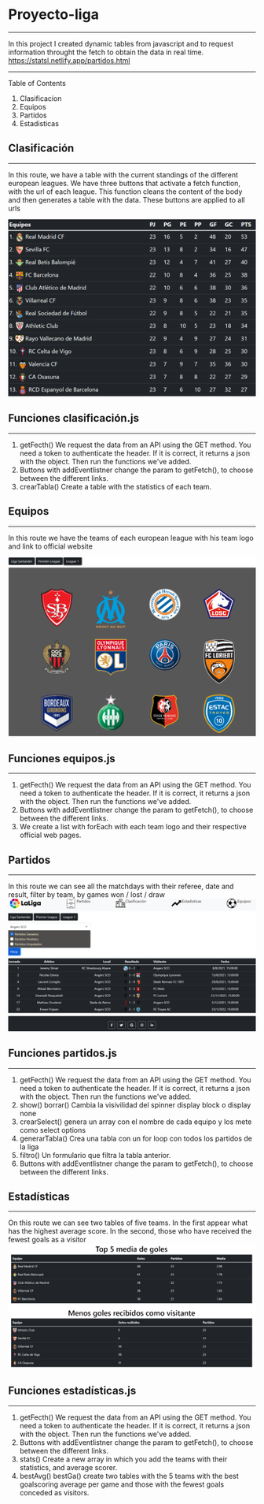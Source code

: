 # Proyecto-liga
***
In this project I created dynamic tables from javascript and to request information throught the fetch to obtain the data in real time.
https://statsl.netlify.app/partidos.html
***
 Table of Contents
1. Clasificacion
2. Equipos
3. Partidos
4. Estadisticas


## Clasificación
***
In this route, we have a table with the current standings of  the different european leagues.
We have three buttons that activate a fetch function, with the url of each league. This function cleans the content of the body and then generates a table with the data. These buttons are applied to all urls 

![Image text](/images/md.clasi.png)

## Funciones clasificación.js
***
1. getFecth() We request the data from an API using the GET method. You need a token to authenticate the header. If it is correct, it returns a json with the object. Then run the functions we've added.
2. Buttons with addEventlistner change the param to getFetch(), to choose between the different links.
3. crearTabla() Create a table with the statistics of each team.
## Equipos 
***
In this route we have the teams of each european league with his team logo and link to official website

![Image text](/images/md.equipo.png)
## Funciones equipos.js
***
1.  getFecth() We request the data from an API using the GET method. You need a token to authenticate the header. If it is correct, it returns a json with the object. Then run the functions we've added.
2. Buttons with addEventlistner change the param to getFetch(), to choose between the different links.
3.  We create a list with forEach with each team logo and their respective official web pages.
## Partidos
***
In this route we can see all the matchdays with their referee, date and result, filter by team, by games won / lost / draw
![Image text](/images/md.partidos.png)
## Funciones partidos.js
***
1. getFecth() We request the data from an API using the GET method. You need a token to authenticate the header. If it is correct, it returns a json with the object. Then run the functions we've added.
2. show() borrar() Cambia la visivilidad del spinner display block o display none
3. crearSelect() genera un array con el nombre de cada equipo y los mete como select options
4. generarTabla() Crea una tabla con un for loop con todos los partidos de la liga
5. filtro() Un formulario que filtra la tabla anterior.
6. Buttons with addEventlistner change the param to getFetch(), to choose between the different links.

## Estadísticas
***
On this route we can see two tables of five teams. In the first appear what has the highest average score. In the second, those who have received the fewest goals as a visitor
![Image text](/images/md.stats.png)


## Funciones estadísticas.js
***
1. getFecth() We request the data from an API using the GET method. You need a token to authenticate the header. If it is correct, it returns a json with the object. Then run the functions we've added.
2. Buttons with addEventlistner change the param to getFetch(), to choose between the different links.
3. stats() Create a new array in which you add the teams with their statistics, and average scorer.
4. bestAvg() bestGa() create two tables with the 5 teams with the best goalscoring average per game and those with the fewest goals conceded as visitors.


